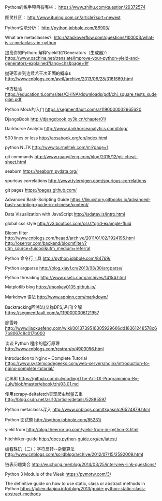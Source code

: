 Python的练手项目有哪些：
https://www.zhihu.com/question/29372574

图灵社区：
http://www.ituring.com.cn/article?sort=newest

Python性能分析：
http://python.jobbole.com/86903/

What are metaclasses?:
http://stackoverflow.com/questions/100003/what-is-a-metaclass-in-python

提高你的Python: 解释‘yield’和‘Generators（生成器）’:
https://www.oschina.net/translate/improve-your-python-yield-and-generators-explained?lang=chs&page=1#  

抛硬币直到连续若干次正面的概率s
http://www.cnblogs.com/avril/archive/2013/06/28/3161669.html

卡方检验
https://education.ti.com/sites/CHINA/downloads/pdf/chi_square_tests_xudeqian.pdf

Python Mock的入门
https://segmentfault.com/a/1190000002965620

DjangoBook
http://djangobook.py3k.cn/chapter01/

Darkhorse Analytic
http://www.darkhorseanalytics.com/blog/

500 lines or less
http://aosabook.org/en/index.html

python NLTK
http://www.burnelltek.com/ml?page=1

git commands
http://www.ruanyifeng.com/blog/2015/12/git-cheat-sheet.html

seaborn
https://seaborn.pydata.org/

spurious correlations
http://www.tylervigen.com/spurious-correlations

git pages
https://pages.github.com/

Advanced Bash-Scripting Guide
https://linuxstory.gitbooks.io/advanced-bash-scripting-guide-in-chinese/content/

Data Visualization with JavaScript
http://jsdatav.is/intro.html

global css style
http://v3.bootcss.com/css/#grid-example-fluid

Bloom filter
http://www.cnblogs.com/heaad/archive/2011/01/02/1924195.html
http://oserror.com/backend/bloomfilter/?utm_source=tuicool&utm_medium=referral

Python 命令行工具
http://python.jobbole.com/84769/

Python argparse
http://blog.xiayf.cn/2013/03/30/argparse/

Python threading
http://www.osetc.com/archives/14154.html

Matplotlib blog
https://monkey0105.github.io/

Markdown 语法
http://www.appinn.com/markdown/

Backtracking回溯法(又称DFS,递归)全解
https://segmentfault.com/a/1190000006121957

廖雪峰
http://www.liaoxuefeng.com/wiki/0013739516305929606dd18361248578c67b8067c8c017b000

谈谈 Python 程序的运行原理
http://www.cnblogs.com/restran/p/4903056.html

Introduction to Nginx – Complete Tutorial
https://www.systemcodegeeks.com/web-servers/nginx/introduction-to-nginx-complete-tutorial/


红黑树
https://github.com/julycoding/The-Art-Of-Programming-By-July/blob/master/ebook/zh/03.01.md


使用scrapy-deltafetch实现爬虫增量去重
http://blog.csdn.net/zsl10/article/details/52885597


Python metaclasss深入
http://www.cnblogs.com/tkqasn/p/6524879.html

Python 面试题
http://python.jobbole.com/85231/

yield from
http://blog.theerrorlog.com/yield-from-in-python-3.html

hitchhiker-guide
http://docs.python-guide.org/en/latest/

编程珠玑（二）：字符反转--杂耍算法
http://www.cnblogs.com/solidblog/archive/2012/07/15/2592009.html

链表问题集合
http://wuchong.me/blog/2014/03/25/interview-link-questions/

Python 3 Module of the Week
https://pymotw.com/3/

The definitive guide on how to use static, class or abstract methods in Python
https://julien.danjou.info/blog/2013/guide-python-static-class-abstract-methods
